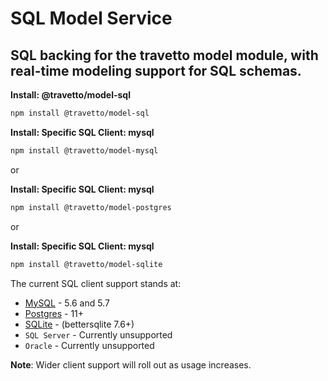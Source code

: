<!-- This file was generated by @travetto/doc and should not be modified directly -->
<!-- Please modify https://github.com/travetto/travetto/tree/main/module/model-sql/README.ts and execute "npx trv doc" to rebuild -->
# SQL Model Service
## SQL backing for the travetto model module, with real-time modeling support for SQL schemas.

**Install: @travetto/model-sql**
```bash
npm install @travetto/model-sql
```

**Install: Specific SQL Client: mysql**
```bash
npm install @travetto/model-mysql
```

or 

**Install: Specific SQL Client: mysql**
```bash
npm install @travetto/model-postgres
```

or 

**Install: Specific SQL Client: mysql**
```bash
npm install @travetto/model-sqlite
```

The current SQL client support stands at:
   
   *  [MySQL](https://www.mysql.com/) - 5.6 and 5.7
   *  [Postgres](https://postgresql.org) - 11+
   *  [SQLite](https://www.sqlite.org/) - (bettersqlite 7.6+)
   *  `SQL Server` - Currently unsupported
   *  `Oracle` - Currently unsupported

**Note**: Wider client support will roll out as usage increases.
